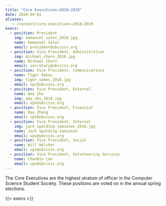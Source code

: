 ```yaml
---
title: "Core Executives—2018–2019"
date: 2018-09-01
aliases:
   - /content/core-executives—2018–2019
execs:
  - position: President
    img: emmanuel_sales_2018.jpg
    name: Emmanuel Sales
    email: president@ubccsss.org
  - position: Vice President, Administration
    img: michael_chern_2018.jpg
    name: Michael Chern
    email: secretary@ubccsss.org
  - position: Vice President, Communications
    name: Tiger Oakes
    img: tiger_oakes_2018.jpg
    email: vpc@ubccsss.org
  - position: Vice President, External
    name: Amy Zhu
    img: amy_zhu_2018.jpg
    email: vpx@ubccsss.org
  - position: Vice President, Financial
    name: Ray Zhang
    email: vpf@ubccsss.org
  - position: Vice President, Internal
    img: jack_spalding-jamieson_2018.jpg
    name: Jack Spalding-Jamieson
    email: vpi@ubccsss.org
  - position: Vice President, Social
    name: Will Walcher
    email: vps@ubccsss.org
  - position: Vice President, Volunteering Services
    name: Chanbin Lee
    email: vpv@ubccsss.org
---
```


The Core Executives are the highest stratum of officer in the Computer Science Student Society. These positions are voted on in the annual spring elections.

{{< execs >}}
